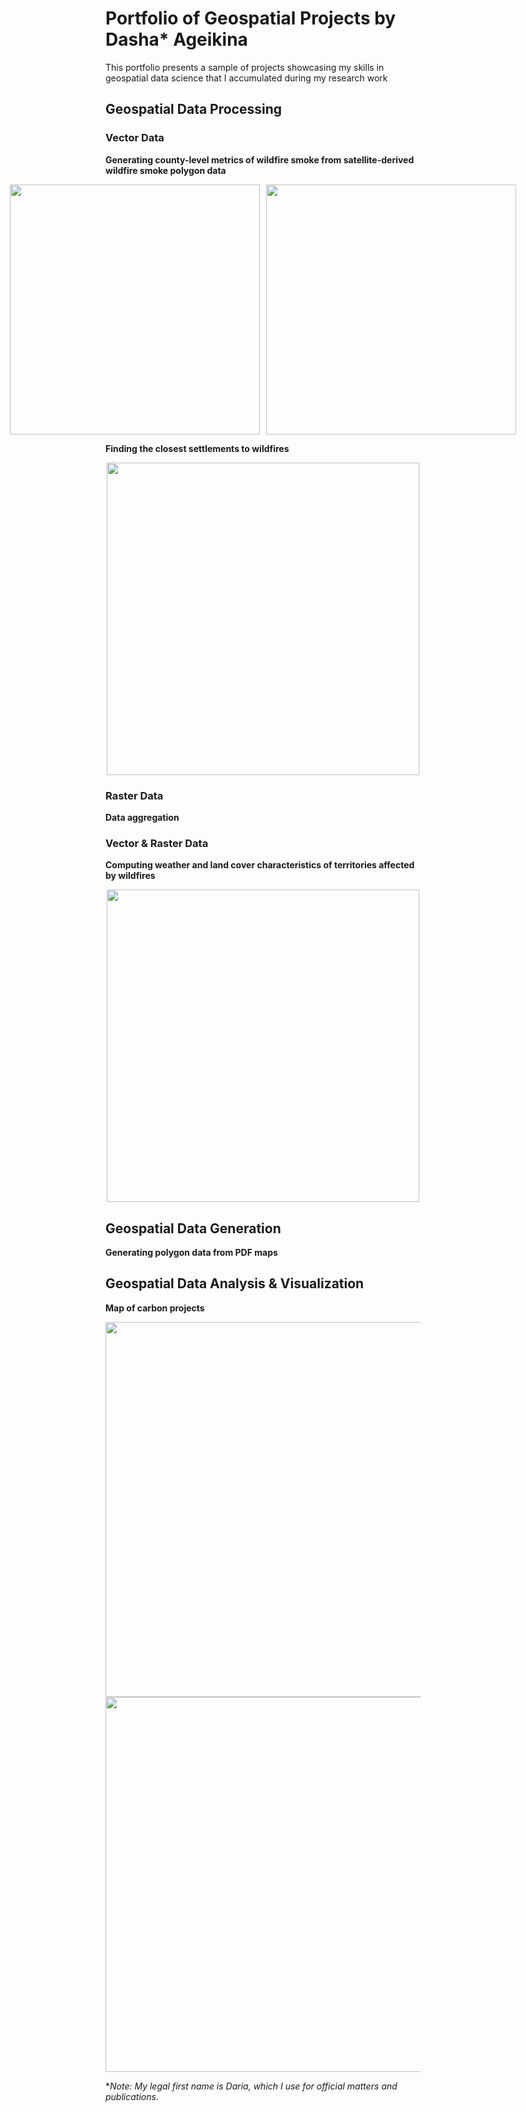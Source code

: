 # Portfolio of Geospatial Projects by Dasha* Ageikina

This portfolio presents a sample of projects showcasing my skills in geospatial data science that I accumulated during my research work

## Geospatial Data Processing

### Vector Data

**Generating county-level metrics of wildfire smoke from satellite-derived wildfire smoke polygon data**
<div align="center">
  <div style="display: flex; justify-content: center; gap: 10px;">
    <img src="https://github.com/user-attachments/assets/10e7d8e0-9442-4a49-8d9a-d5a42df61f49" width="400">
    <img src="https://github.com/user-attachments/assets/d24c7180-46ea-42fd-a9f2-feeee6388127" width="400">
  </div>
</div>

**Finding the closest settlements to wildfires**
<div align="center">
<img src="https://github.com/user-attachments/assets/fbe4c307-0e82-4077-b9f6-7ac8bdfcb638" width="500">
</div>

### Raster Data

**Data aggregation**

### Vector & Raster Data

**Computing weather and land cover characteristics of territories affected by wildfires**
<div align="center">
<img src="https://github.com/user-attachments/assets/194d7aa8-c017-46c3-9cb0-745c2d842729" width="500">
</div>

## Geospatial Data Generation

**Generating polygon data from PDF maps**

## Geospatial Data Analysis & Visualization

**Map of carbon projects**
<div align="center">
<img src="https://github.com/user-attachments/assets/3ddaf18e-0e92-4755-b0ff-7d4f99b66817" width="600">
</div>

<div align="center">
<img src="https://github.com/user-attachments/assets/389c26b3-84b6-4aaa-a343-9888b24910c7" width="600">
</div>

**Note: My legal first name is Daria, which I use for official matters and publications.*
